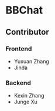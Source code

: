 # BBChat

## Contributor
### Frontend
- Yuxuan Zhang
- Jinda

### Backend
- Kexin Zhang
- Junge Xu

